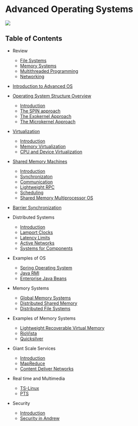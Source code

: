 # Advanced Operating Systems

![](https://media.giphy.com/media/sULKEgDMX8LcI/giphy.gif)

## Table of Contents

* Review
    * [File Systems](lectures/review_file_systems.md)
    * [Memory Systems](lectures/review_memory_systems.md)
    * [Multithreaded Programming](lectures/review_multithreaded.md)
    * [Networking](lectures/review_networking.md)

* [Introduction to Advanced OS](lectures/1_intro.md)
* [Operating System Structure Overview](lectures/2_os_structure.md#introduction)
    * [Introduction](lectures/2_os_structure.md#introduction)
    * [The SPIN approach](lectures/2_os_structure.md#the-spin-approach)
    * [The Exokernel Approach](lectures/2_os_structure.md#the-exokernel-approach)
    * [The Microkernel Approach](lectures/2_os_structure.md#l3-microkernel-approach)
* [Virtualization](lectures/3_virtualization.md)
    * [Introduction](lectures/3_virtualization.md#introduction)
    * [Memory Virtualization](lectures/3_virtualization.md#memory-virtualization)
    * [CPU and Device Virtualization](lectures/3_virtualization.md#cpu-virtualization)
* [Shared Memory Machines](lectures/4_shared_memory.md)
    * [Introduction]()
    * [Synchronizaton]()
    * [Communication]()
    * [Lightweight RPC]()
    * [Scheduling]()
    * [Shared Memory Multiprocessor OS]()
* [Barrier Synchronization](lectures/barrier_synchronization.md)
* Distributed Systems
    * [Introduction]()
    * [Lamport Clocks]()
    * [Latency Limits]()
    * [Active Networks]()
    * [Systems for Components]()
* Examples of OS
    * [Spring Operating System]()
    * [Java RMI]()
    * [Enterprise Java Beans]()
* Memory Systems
    * [Global Memory Systems]()
    * [Distributed Shared Memory]()
    * [Distributed File Systems]()
* Examples of Memory Systems
    * [Lightweight Recoverable Virtual Memory]()
    * [RioVista]()
    * [Quicksilver]()
* Giant Scale Services
    * [Introduction]()
    * [MapReduce]()
    * [Content Deliver Networks]()
* Real time and Multimedia
    * [TS-Linux]()
    * [PTS]()
* Security
    * [Introduction]()
    * [Security in Andrew]()